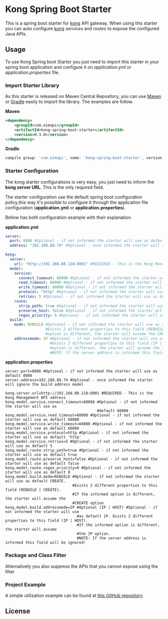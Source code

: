 # Kong Spring Boot Starter

This is a spring boot starter for [kong](https://konghq.com/) API gateway. When using this starter you can auto 
configure [kong](https://konghq.com/) _services_ and _routes_ to expose the configured Java APIs. 


## Usage

To use Kong Spring boot Starter you just need to import this starter in your spring boot application and configure it on 
*application.yml* or *application.properties* file.



### Import Starter Library

As this starter is released on Maven Central Repository, you can use [Maven](http://maven.apache.org/) or 
[Gradle](https://gradle.org/) easily to import the library. The examples are follow.

**Maven**
```xml
<dependency>
    <groupId>com.eimapi</groupId>
    <artifactId>kong-spring-boot-starter</artifactId>
    <version>0.3.0</version>
</dependency>
```

**Gradle**
```groovy
compile group: 'com.eimapi', name: 'kong-spring-boot-starter', version: '0.3.0'
```


### Starter Configuration

The kong starter configurations is very easy, you just need to inform the __kong server URL__. This is the only required
 field.

The starter configuration use the default spring boot configuration policy,this way it's possible to configure it
 through the application file configuration (**application.yml** or **application.properties**).

Bellow has both configuration example with their explanation. 

**application.yml**
```yaml
server:
  port: 8086 #Optional - if not informed the starter will use as default 8080
  address: "192.168.80.74" #Optional - once informed the starter will ignore the build address model

kong:
  server:
    url: "http://192.168.80.110:8001" #REQUIRED - This is the Kong Management API address
  model:
    service:
      connect_timeout: 60000 #Optional - if not informed the starter will use as default 60000
      read_timeout: 60000 #Optional - if not informed the starter will use as default 60000
      write_timeout: 60000 #Optional - if not informed the starter will use as default 60000
      protocol: "http" #Optional - if not informed the starter will use as default 'http'
      retries: 5 #Optional - if not informed the starter will use as default 5
    route:
      strip_path: true #Optional - if not informed the starter will use as default true
      preserve_host: false #Optional - if not informed the starter will use as default false
      regex_priority: 0 #Optional - if not informed the starter will use as default 0
  build:
    mode: REBUILD #Optional - if not informed the starter will use as default CREATE.
                  #Exists 2 different properties to this field (REBUILD | CREATE). If the informed 
                  #option is different, the starter will assume the CREATE option
    addressmode: IP #Optional - if not informed the starter will use as default IP.
                    #Exists 2 different properties to this field (IP | HOST). If the informed 
                    #option is different, the starter will assume the IP option.
                    #NOTE: If the server address is informed this field will be ignored!
```


**application.properties**
```properties
server.port=8086 #Optional - if not informed the starter will use as default 8080
server.address=192.168.80.74 #Optional - once informed the starter will ignore the build address model

kong.server.url=http://192.168.80.110:8001 #REQUIRED - This is the Kong Management API address
kong.model.service.connect_timeout=60000 #Optional - if not informed the starter will use as 
                                         #default 60000
kong.model.service.read_timeout=60000 #Optional - if not informed the starter will use as default 60000
kong.model.service.write_timeout=60000 #Optional - if not informed the starter will use as default 60000
kong.model.service.protocol=http #Optional - if not informed the starter will use as default 'http'
kong.model.service.retries=5 #Optional - if not informed the starter will use as default 5
kong.model.route.strip_path=true #Optional - if not informed the starter will use as default true
kong.model.route.preserve_host=false #Optional - if not informed the starter will use as default false
kong.model.route.regex_priority=0 #Optional - if not informed the starter will use as default 0
kong.model.build.mode=REBUILD #Optional - if not informed the starter will use as default CREATE.
                              #Exists 2 different properties to this field (REBUILD | CREATE). 
                              #If the informed option is different, the starter will assume the
                              #CREATE option
kong.model.build.addressmode=IP #Optional (IP | HOST) #Optional - if not informed the starter will use
                                #as default IP. Exists 2 different properties to this field (IP | HOST).
                                #If the informed option is different, the starter will assume 
                                #the IP option.
                                #NOTE: If the server address is informed this field will be ignored!
```

### Package and Class Filter


Alternatively you also suppress the APIs that you cannot expose using the filter 


### Project Example 

A simple utilization example can be found at [this GitHub repository](https://github.com/gsdenys/kong-starter-example).


## License

